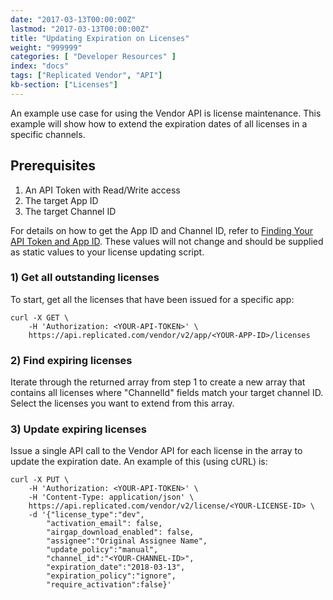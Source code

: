 ```yaml
---
date: "2017-03-13T00:00:00Z"
lastmod: "2017-03-13T00:00:00Z"
title: "Updating Expiration on Licenses"
weight: "999999"
categories: [ "Developer Resources" ]
index: "docs"
tags: ["Replicated Vendor", "API"]
kb-section: ["Licenses"]
---
```


An example use case for using the Vendor API is license maintenance. This example will show how to extend the expiration dates of all licenses in a specific channels.

## Prerequisites
1. An API Token with Read/Write access
2. The target App ID
3. The target Channel ID

For details on how to get the App ID and Channel ID, refer to [Finding Your API Token and App ID](/docs/kb/developer-resources/finding-your-api-token-and-app-id). These values will not change and should be supplied as static values to your license updating script.

### 1) Get all outstanding licenses
To start, get all the licenses that have been issued for a specific app:

```shell
curl -X GET \
    -H 'Authorization: <YOUR-API-TOKEN>' \
    https://api.replicated.com/vendor/v2/app/<YOUR-APP-ID>/licenses
```

### 2) Find expiring licenses
Iterate through the returned array from step 1 to create a new array that contains all licenses where "ChannelId" fields match your target channel ID. Select the licenses you want to extend from this array.

### 3) Update expiring licenses
Issue a single API call to the Vendor API for each license in the array to update the expiration date. An example of this (using cURL) is:

```shell
curl -X PUT \
    -H 'Authorization: <YOUR-API-TOKEN>' \
    -H 'Content-Type: application/json' \
    https://api.replicated.com/vendor/v2/license/<YOUR-LICENSE-ID> \
    -d '{"license_type":"dev",
        "activation_email": false,
        "airgap_download_enabled": false,
        "assignee":"Original Assignee Name",
        "update_policy":"manual",
        "channel_id":"<YOUR-CHANNEL-ID>",
        "expiration_date":"2018-03-13",
        "expiration_policy":"ignore",
        "require_activation":false}'
```
